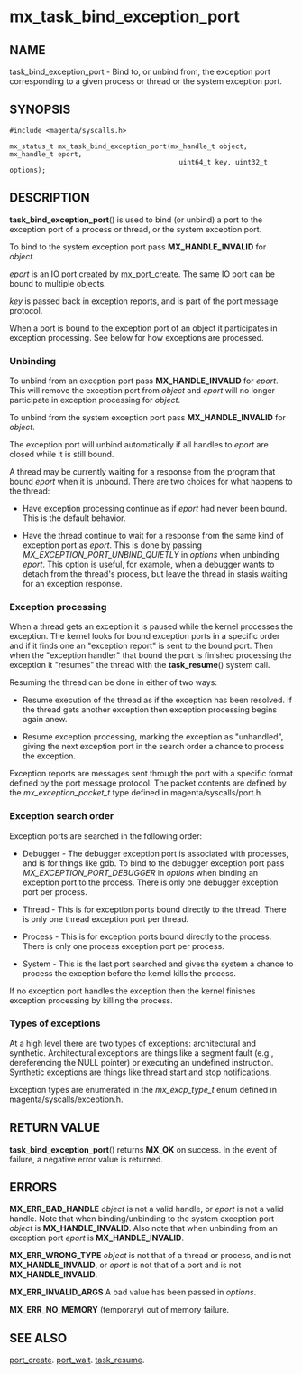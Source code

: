 # mx_task_bind_exception_port

## NAME

task_bind_exception_port - Bind to, or unbind from, the exception port
corresponding to a given process or thread or the system exception port.

## SYNOPSIS

```
#include <magenta/syscalls.h>

mx_status_t mx_task_bind_exception_port(mx_handle_t object, mx_handle_t eport,
                                          uint64_t key, uint32_t options);
```

## DESCRIPTION

**task_bind_exception_port**() is used to bind (or unbind) a port to
the exception port of a process or thread, or the system exception port.

To bind to the system exception port pass **MX_HANDLE_INVALID** for *object*.

*eport* is an IO port created by [mx_port_create](port_create.md). The same
IO port can be bound to multiple objects.

*key* is passed back in exception reports, and is part of the port
message protocol.

When a port is bound to the exception port of an object it participates
in exception processing. See below for how exceptions are processed.

### Unbinding

To unbind from an exception port pass **MX_HANDLE_INVALID** for *eport*.
This will remove the exception port from *object* and *eport* will no
longer participate in exception processing for *object*.

To unbind from the system exception port pass **MX_HANDLE_INVALID** for
*object*.

The exception port will unbind automatically if all handles to *eport*
are closed while it is still bound.

A thread may be currently waiting for a response from the program that
bound *eport* when it is unbound. There are two choices for what happens
to the thread:

- Have exception processing continue as if *eport* had never been bound.
This is the default behavior.

- Have the thread continue to wait for a response from the same kind
of exception port as *eport*. This is done by passing
*MX_EXCEPTION_PORT_UNBIND_QUIETLY* in *options* when unbinding *eport*.
This option is useful, for example, when a debugger wants to detach from the
thread's process, but leave the thread in stasis waiting for an exception
response.

### Exception processing

When a thread gets an exception it is paused while the kernel processes
the exception. The kernel looks for bound exception ports in a specific order
and if it finds one an "exception report" is sent to the bound port.
Then when the "exception handler" that bound the port is finished processing
the exception it "resumes" the thread with the **task_resume**() system call.

Resuming the thread can be done in either of two ways:

- Resume execution of the thread as if the exception has been resolved.
If the thread gets another exception then exception processing begins
again anew.

- Resume exception processing, marking the exception as "unhandled", giving
the next exception port in the search order a chance to process the exception.

Exception reports are messages sent through the port with a specific format
defined by the port message protocol. The packet contents are defined by
the *mx_exception_packet_t* type defined in magenta/syscalls/port.h.

### Exception search order

Exception ports are searched in the following order:

- Debugger - The debugger exception port is associated with processes, and
is for things like gdb. To bind to the debugger exception port
pass *MX_EXCEPTION_PORT_DEBUGGER* in *options* when binding an
exception port to the process.
There is only one debugger exception port per process.

- Thread - This is for exception ports bound directly to the thread.
There is only one thread exception port per thread.

- Process - This is for exception ports bound directly to the process.
There is only one process exception port per process.

- System - This is the last port searched and gives the system a chance to
process the exception before the kernel kills the process.

If no exception port handles the exception then the kernel finishes
exception processing by killing the process.

### Types of exceptions

At a high level there are two types of exceptions: architectural and synthetic.
Architectural exceptions are things like a segment fault (e.g., dereferencing
the NULL pointer) or executing an undefined instruction. Synthetic exceptions
are things like thread start and stop notifications.

Exception types are enumerated in the *mx_excp_type_t* enum defined
in magenta/syscalls/exception.h.

## RETURN VALUE

**task_bind_exception_port**() returns **MX_OK** on success.
In the event of failure, a negative error value is returned.

## ERRORS

**MX_ERR_BAD_HANDLE** *object* is not a valid handle,
or *eport* is not a valid handle. Note that when binding/unbinding
to the system exception port *object* is **MX_HANDLE_INVALID**.
Also note that when unbinding from an exception port *eport* is
**MX_HANDLE_INVALID**.

**MX_ERR_WRONG_TYPE**  *object* is not that of a thread or process,
and is not **MX_HANDLE_INVALID**,
or *eport* is not that of a port and is not **MX_HANDLE_INVALID**.

**MX_ERR_INVALID_ARGS** A bad value has been passed in *options*.

**MX_ERR_NO_MEMORY**  (temporary) out of memory failure.

## SEE ALSO

[port_create](port_create.md).
[port_wait](port_wait.md).
[task_resume](task_resume.md).
